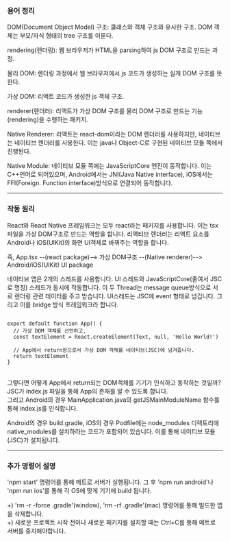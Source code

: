 ### 용어 정리
DOM(Document Object Model) 구조: 클래스와 객체 구조와 유사한 구조. DOM 객체는 부모/자식 형태의 tree 구조를 이룬다.  

rendering(렌더링): 웹 브라우저가 HTML을 parsing하여 js DOM 구조로 만드는 과정. 

물리 DOM: 렌더링 과정에서 웹 브라우저에서 js 코드가 생성하는 실게 DOM 구조를 뜻한다.  

가상 DOM: 리액트 코드가 생성한 js 객체 구조. 

renderer(렌더러): 리액트가 가상 DOM 구조를 물리 DOM 구조로 만드는 기능(rendering)을 수행하는 패키지. 

Native Renderer: 리액트는 react-dom이라는 DOM 렌더러를 사용하지만, 네이티브는 네이티브 렌더러를 사용한다. 이는 java나 Object-C로 구현된 네이티브 모듈 쪽에서 진행된다.  

Native Module: 네이티브 모듈 쪽에는 JavaScriptCore 엔진이 동작합니다. 이는 C++언어로 되어있으며, Android에서는 JNI(Java Native interface), iOS에서는 FFI(Foreign. Function interface)방식으로 연결되어 동작합니다.  

---   
### 작동 원리   
React와 React Native 프레임워크는 모두 react라는 패키지를 사용합니다. 이는 tsx파일을 가상 DOM구조로 만드는 역할을 합니다. 리액티브 렌더러는 리액트 요소를 Android나 iOS(UIKit)의 화면 UI객체로 바꿔주는 역할을 합니다.  

즉, App.tsx --(react package)--> 가상 DOM구조 --(Native renderer)--> Android/iOS(UIKit) UI package  

네이티브 앱은 2개의 스레드를 사용합니다. UI 스레드와 JavaScriptCore(줄여서 JSC로 명칭) 스레드가 동시에 작동합니다. 이 두 Thread는 message queue방식으로 서로 렌더링 관련 데이터를 주고 받습니다. UI스레드는 JSC에 event 형태로 넘깁니다. 그리고 이를 bridge 방식 프레임워크라 합니다.  

<pre>
<code>
export default function App() {
  // 가상 DOM 객체를 선언하고,
  const textElement = React.createElement(Text, null, 'Hello World!')
  
  // App에서 return함으로서 가상 DOM 객체를 네이티브(JSC)에 넘겨줍니다.
  return textElement
}
</code>
</pre>
그렇다면 어떻게 App에서 return되는 DOM객체를 기기가 인식하고 동작하는 것일까?   
JSC가 index.js 파일을 통해 App의 존재를 알 수 있도록 합니다.   
그리고 Android의 경우 MainApplication.java의 getJSMainModuleName 함수를 통해 index.js를 인식합니다.   

Android의 경우 build.gradle, iOS의 경우 Podfile에는 node_modules 디렉토리에 native_modules를 설치하라는 코드가 포함되어 있습니다. 이를 통해 네이티브 모듈(JSC)가 설치됩니다.   

---  
### 추가 명령어 설명
'npm start' 명령어를 통해 메트로 서버가 실행됩니다. 그 후 'npm run android'나 'npm run ios'를 통해 각 OS에 맞게 기기에 build 됩니다.   

+) 'rm -r -force .gradle'(window), 'rm -rf .gradle'(mac) 명령어를 통해 빌드한 앱을 삭제합니다.   
+) 새로운 프로젝트 시작 전이나 새로운 패키지를 설치할 때는 Ctrl+C를 통해 메트로 서버를 중지해야합니다.


